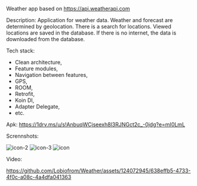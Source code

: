 Weather app based on https://api.weatherapi.com

Description:
Application for weather data. 
Weather and forecast are determined by geolocation. 
There is a search for locations. Viewed locations are saved in the database. 
If there is no internet, the data is downloaded from the database.

Tech stack:
- Clean architecture,
- Feature modules,
- Navigation between features,
- GPS,
- ROOM,
- Retrofit,
- Koin DI,
- Adapter Delegate,
- etc.

Apk: https://1drv.ms/u/s!AnbuqWCjseexh8l3RJNGct2c_-0jdg?e=mI0LmL

Scrennshots:

![icon-2](https://github.com/Lobiofrom/Weather/assets/124072945/ef7fd44f-5b2f-4875-8649-b6245833ba26)
![icon-3](https://github.com/Lobiofrom/Weather/assets/124072945/23bb61c4-1cb5-41c1-a2f2-14880f4fb47f)
![icon](https://github.com/Lobiofrom/Weather/assets/124072945/f6bd787c-5aa2-461a-98c8-9d66dbb97d7e)


Video:

https://github.com/Lobiofrom/Weather/assets/124072945/638effb5-4733-4f0c-a08c-4a4dfa041363


